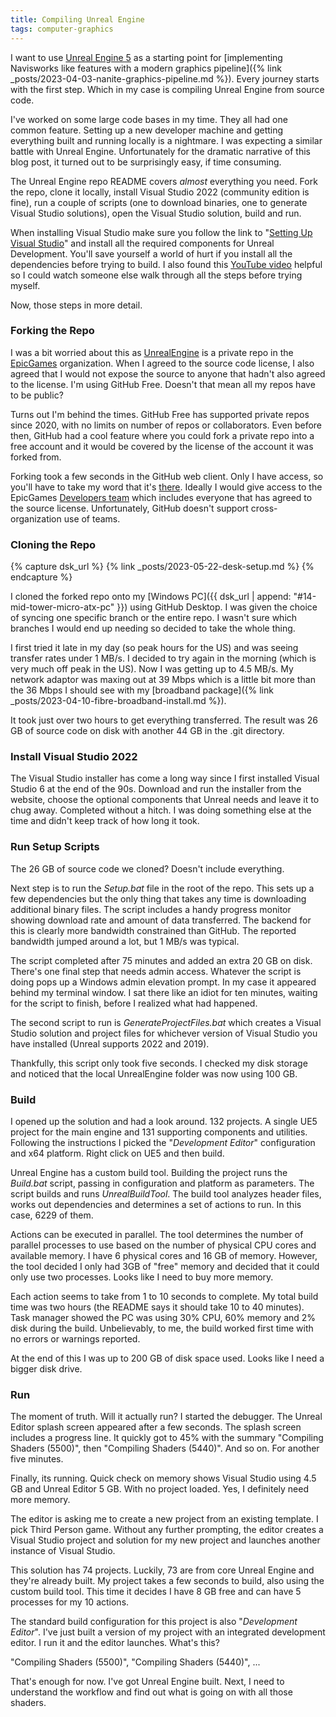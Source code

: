 ```yaml
---
title: Compiling Unreal Engine
tags: computer-graphics
---
```


I want to use [Unreal Engine 5](https://docs.unrealengine.com/5.1/en-US/) as a starting point for [implementing Navisworks like features with a modern graphics pipeline]({% link _posts/2023-04-03-nanite-graphics-pipeline.md %}). Every journey starts with the first step. Which in my case is compiling Unreal Engine from source code.

I've worked on some large code bases in my time. They all had one common feature. Setting up a new developer machine and getting everything built and running locally is a nightmare. I was expecting a similar battle with Unreal Engine. Unfortunately for the dramatic narrative of this blog post, it turned out to be surprisingly easy, if time consuming. 

The Unreal Engine repo README covers *almost* everything you need. Fork the repo, clone it locally, install Visual Studio 2022 (community edition is fine), run a couple of scripts (one to download binaries, one to generate Visual Studio solutions), open the Visual Studio solution, build and run. 

When installing Visual Studio make sure you follow the link to "[Setting Up Visual Studio](https://docs.unrealengine.com/5.2/en-US/setting-up-visual-studio-development-environment-for-cplusplus-projects-in-unreal-engine/)" and install all the required components for Unreal Development. You'll save yourself a world of hurt if you install all the dependencies before trying to build. I also found this [YouTube video](https://youtu.be/8xJRr6Yr_LU) helpful so I could watch someone else walk through all the steps before trying myself.

Now, those steps in more detail.

### Forking the Repo

I was a bit worried about this as [UnrealEngine](https://github.com/EpicGames/UnrealEngine) is a private repo in the [EpicGames](https://github.com/EpicGames) organization. When I agreed to the source code license, I also agreed that I would not expose the source to anyone that hadn't also agreed to the license. I'm using GitHub Free. Doesn't that mean all my repos have to be public?

Turns out I'm behind the times. GitHub Free has supported private repos since 2020, with no limits on number of repos or collaborators. Even before then, GitHub had a cool feature where you could fork a private repo into a free account and it would be covered by the license of the account it was forked from. 

Forking took a few seconds in the GitHub web client. Only I have access, so you'll have to take my word that it's [there](https://github.com/TheCandidStartup/UnrealEngine). Ideally I would give access to the EpicGames [Developers team](https://github.com/orgs/EpicGames/teams/developers) which includes everyone that has agreed to the source license. Unfortunately, GitHub doesn't support cross-organization use of teams. 

### Cloning the Repo

{% capture dsk_url %}
{% link _posts/2023-05-22-desk-setup.md %}
{% endcapture %}

 I cloned the forked repo onto my [Windows PC]({{ dsk_url | append: "#14-mid-tower-micro-atx-pc" }}) using GitHub Desktop. I was given the choice of syncing one specific branch or the entire repo. I wasn't sure which branches I would end up needing so decided to take the whole thing.

 I first tried it late in my day (so peak hours for the US) and was seeing transfer rates under 1 MB/s. I decided to try again in the morning (which is very much off peak in the US). Now I was getting up to 4.5 MB/s. My network adaptor was maxing out at 39 Mbps which is a little bit more than the 36 Mbps I should see with my [broadband package]({% link _posts/2023-04-10-fibre-broadband-install.md %}).

It took just over two hours to get everything transferred. The result was 26 GB of source code on disk with another 44 GB in the .git directory.

### Install Visual Studio 2022

The Visual Studio installer has come a long way since I first installed Visual Studio 6 at the end of the 90s. Download and run the installer from the website, choose the optional components that Unreal needs and leave it to chug away. Completed without a hitch. I was doing something else at the time and didn't keep track of how long it took.

### Run Setup Scripts

The 26 GB of source code we cloned? Doesn't include everything. 

Next step is to run the *Setup.bat* file in the root of the repo. This sets up a few dependencies but the only thing that takes any time is downloading additional binary files. The script includes a handy progress monitor showing download rate and amount of data transferred. The backend for this is clearly more bandwidth constrained than GitHub. The reported bandwidth jumped around a lot, but 1 MB/s was typical.

The script completed after 75 minutes and added an extra 20 GB on disk. There's one final step that needs admin access. Whatever the script is doing pops up a Windows admin elevation prompt. In my case it appeared behind my terminal window. I sat there like an idiot for ten minutes, waiting for the script to finish, before I realized what had happened.

The second script to run is *GenerateProjectFiles.bat* which creates a Visual Studio solution and project files for whichever version of Visual Studio you have installed (Unreal supports 2022 and 2019).

Thankfully, this script only took five seconds. I checked my disk storage and noticed that the local UnrealEngine folder was now using 100 GB.

### Build

I opened up the solution and had a look around. 132 projects. A single UE5 project for the main engine and 131 supporting components and utilities. Following the instructions I picked the "*Development Editor*" configuration and x64 platform. Right click on UE5 and then build.

Unreal Engine has a custom build tool. Building the project runs the *Build.bat* script, passing in configuration and platform as parameters. The script builds and runs *UnrealBuildTool*. The build tool analyzes header files, works out dependencies and determines a set of actions to run. In this case, 6229 of them. 

Actions can be executed in parallel. The tool determines the number of parallel processes to use based on the number of physical CPU cores and available memory. I have 6 physical cores and 16 GB of memory. However, the tool decided I only had 3GB of "free" memory and decided that it could only use two processes. Looks like I need to buy more memory.

Each action seems to take from 1 to 10 seconds to complete. My total build time was two hours (the README says it should take 10 to 40 minutes). Task manager showed the PC was using 30% CPU, 60% memory and 2% disk during the build. Unbelievably, to me, the build worked first time with no errors or warnings reported.

At the end of this I was up to 200 GB of disk space used. Looks like I need a bigger disk drive.

### Run

The moment of truth. Will it actually run? I started the debugger. The Unreal Editor splash screen appeared after a few seconds. The splash screen includes a progress line. It quickly got to 45% with the summary "Compiling Shaders (5500)", then "Compiling Shaders (5440)". And so on. For another five minutes. 

Finally, its running. Quick check on memory shows Visual Studio using 4.5 GB and Unreal Editor 5 GB. With no project loaded. Yes, I definitely need more memory. 

The editor is asking me to create a new project from an existing template. I pick Third Person game. Without any further prompting, the editor creates a Visual Studio project and solution for my new project and launches another instance of Visual Studio.

This solution has 74 projects. Luckily, 73 are from core Unreal Engine and they're already built. My project takes a few seconds to build, also using the custom build tool. This time it decides I have 8 GB free and can have 5 processes for my 10 actions.

The standard build configuration for this project is also "*Development Editor*". I've just built a version of my project with an integrated development editor. I run it and the editor launches. What's this?

"Compiling Shaders (5500)", "Compiling Shaders (5440)", ...

That's enough for now. I've got Unreal Engine built. Next, I need to understand the workflow and find out what is going on with all those shaders.

